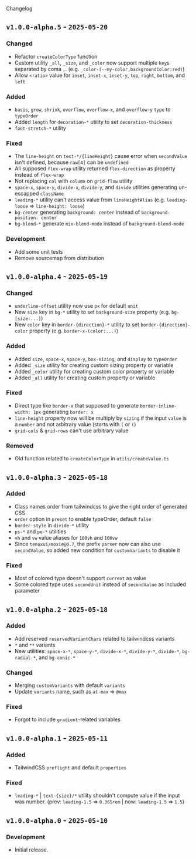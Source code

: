 Changelog

## `v1.0.0-alpha.5` - `2025-05-20`

### Changed

- Refactor `createColorType` function
- Custom utility `_all`, `_size`, and `_color` now support multiple `key`s separated by coma `,`. (e.g. `_color-(--my-color,backgroundColor:red)`)
- Allow `<ratio>` value for `inset`, `inset-x`, `inset-y`, `top`, `right`, `bottom`, and `left`

### Added

- `basis`, `grow`, `shrink`, `overflow`, `overflow-x`, and `overflow-y` `type` to `typeOrder`
- Added `length` for `decoration-*` utility to set `decoration-thickness`
- `font-stretch-*` utility

### Fixed

- The `line-height` on `text-*/{lineHeight}` cause error when `secondValue` isn't defined, because `raw[4]` can be `undefined`
- All supposed `flex-wrap` utility returned `flex-direction` as property instead of `flex-wrap`
- Not replacing `col` with `column` on `grid-flow` utility
- `space-x`, `space-y`, `divide-x`, `divide-y`, and `divide` utilities generating un-escapped `className`
- `leading-*` utility can't access value from `lineHeightAlias` (e.g. `leading-loose` => `line-height: loose`)
- `bg-center` generating `background: center` instead of `background-position: center`
- `bg-blend-*` generate `mix-blend-mode` instead of `background-blend-mode`

### Development

- Add some unit tests
- Remove sourcemap from distribution

## `v1.0.0-alpha.4` - `2025-05-19`

### Changed

- `underline-offset` utility now use `px` for default `unit`
- New `size` key in `bg-*` utility to set `background-size` property (e.g. `bg-[size:...]`)
- New `color` key in `border-{direction}-*` utility to set `border-{direction}-color` property (e.g. `border-x-(color:...)`)

### Added

- Added `size`, `space-x`, `space-y`, `box-sizing`, and `display` to `typeOrder`
- Added `_size` utility for creating custom sizing property or variable
- Added `_color` utility for creating custom color property or variable
- Added `_all` utility for creating custom property or variable

### Fixed

- Direct type like `border-x` that supposed to generate `border-inline-width: 1px` generating `border: x`
- `line-height` property now will be multiply by `sizing` if the input `value` is a `number` and not arbitrary value (starts with `[` or `(`)
- `grid-cols` & `grid-rows` can't use arbitrary value

### **Removed**

- Old function related to `createColorType` in `utils/createValue.ts`

## `v1.0.0-alpha.3` - `2025-05-18`

### Added

- Class names order from tailwindcss to give the right order of generated CSS
- `order` option in `preset` to enable typeOrder, default `false`
- `border-style` in `divide-*` utility
- `ps-*` and `pe-*` utilities
- `vh` and `vw` value aliases for `100vh` and `100vw`
- Since `tenoxui/moxie@0.7`, the prefix `parser` now can also use `secondValue`, so added new condition for `customVariants` to disable it

### Fixed

- Most of colored type doesn't support `current` as value
- Some colored type uses `secondUnit` instead of `secondValue` as included parameter

## `v1.0.0-alpha.2` - `2025-05-18`

### Added

- Add reserved `reservedVariantChars` related to tailwindcss variants
- `*` and `**` variants
- New utilities: `space-x-*`, `space-y-*`, `divide-x-*`, `divide-y-*`, `divide-*`, `bg-radial-*`, and `bg-conic-*`

### Changed

- Merging `customVariants` with default `variants`
- Update `variants` name, such as `at-max` => `@max`

### Fixed

- Forgot to include `gradient`-related variables

## `v1.0.0-alpha.1` - `2025-05-11`

### Added

- TailwindCSS `preflight` and default `properties`

### Fixed

- `leading-*` | `text-{size}/*` utility shouldn't compute value if the input was number. (prev: `leading-1.5` => `0.365rem` | now: `leading-1.5` => `1.5`)

## `v1.0.0-alpha.0` - `2025-05-10`

### Development

- Initial release.
